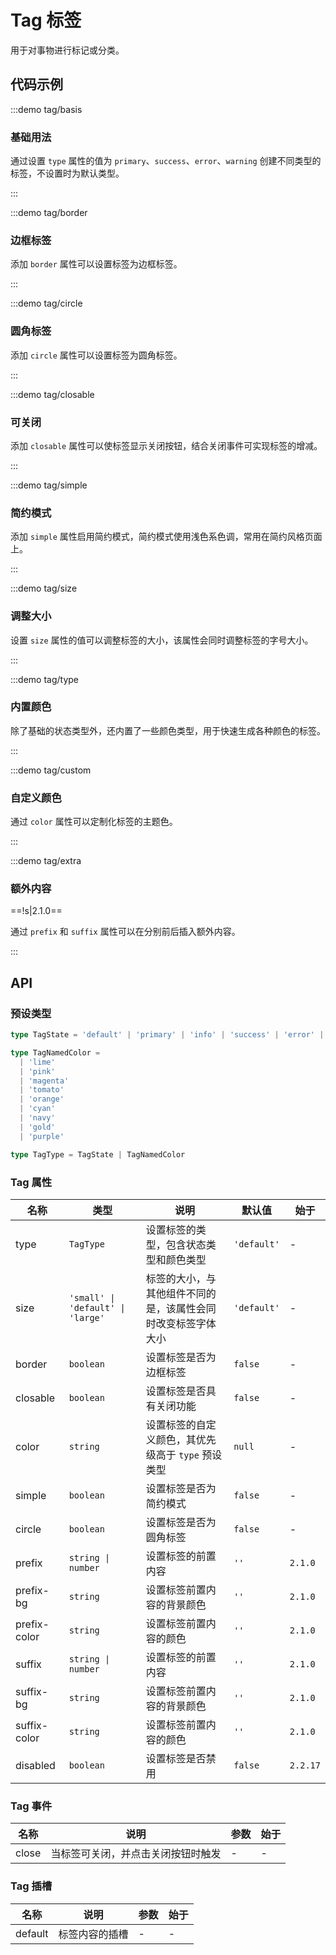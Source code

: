 # Tag 标签

用于对事物进行标记或分类。

## 代码示例

:::demo tag/basis

### 基础用法

通过设置 `type` 属性的值为 `primary`、`success`、`error`、`warning` 创建不同类型的标签，不设置时为默认类型。

:::

:::demo tag/border

### 边框标签

添加 `border` 属性可以设置标签为边框标签。

:::

:::demo tag/circle

### 圆角标签

添加 `circle` 属性可以设置标签为圆角标签。

:::

:::demo tag/closable

### 可关闭

添加 `closable` 属性可以使标签显示关闭按钮，结合关闭事件可实现标签的增减。

:::

:::demo tag/simple

### 简约模式

添加 `simple` 属性启用简约模式，简约模式使用浅色系色调，常用在简约风格页面上。

:::

:::demo tag/size

### 调整大小

设置 `size` 属性的值可以调整标签的大小，该属性会同时调整标签的字号大小。

:::

:::demo tag/type

### 内置颜色

除了基础的状态类型外，还内置了一些颜色类型，用于快速生成各种颜色的标签。

:::

:::demo tag/custom

### 自定义颜色

通过 `color` 属性可以定制化标签的主题色。

:::

:::demo tag/extra

### 额外内容

==!s|2.1.0==

通过 `prefix` 和 `suffix` 属性可以在分别前后插入额外内容。

:::

## API

### 预设类型

```ts
type TagState = 'default' | 'primary' | 'info' | 'success' | 'error' | 'warning'

type TagNamedColor =
  | 'lime'
  | 'pink'
  | 'magenta'
  | 'tomato'
  | 'orange'
  | 'cyan'
  | 'navy'
  | 'gold'
  | 'purple'

type TagType = TagState | TagNamedColor
```

### Tag 属性

| 名称         | 类型                              | 说明                                                         | 默认值      | 始于     |
| ------------ | --------------------------------- | ------------------------------------------------------------ | ----------- | -------- |
| type         | `TagType`                         | 设置标签的类型，包含状态类型和颜色类型                       | `'default'` | -        |
| size         | `'small' \| 'default' \| 'large'` | 标签的大小，与其他组件不同的是，该属性会同时改变标签字体大小 | `'default'` | -        |
| border       | `boolean`                         | 设置标签是否为边框标签                                       | `false`     | -        |
| closable     | `boolean`                         | 设置标签是否具有关闭功能                                     | `false`     | -        |
| color        | `string`                          | 设置标签的自定义颜色，其优先级高于 `type` 预设类型           | `null`      | -        |
| simple       | `boolean`                         | 设置标签是否为简约模式                                       | `false`     | -        |
| circle       | `boolean`                         | 设置标签是否为圆角标签                                       | `false`     | -        |
| prefix       | `string \| number`                | 设置标签的前置内容                                           | `''`        | `2.1.0`  |
| prefix-bg    | `string`                          | 设置标签前置内容的背景颜色                                   | `''`        | `2.1.0`  |
| prefix-color | `string`                          | 设置标签前置内容的颜色                                       | `''`        | `2.1.0`  |
| suffix       | `string \| number`                | 设置标签的前置内容                                           | `''`        | `2.1.0`  |
| suffix-bg    | `string`                          | 设置标签前置内容的背景颜色                                   | `''`        | `2.1.0`  |
| suffix-color | `string`                          | 设置标签前置内容的颜色                                       | `''`        | `2.1.0`  |
| disabled     | `boolean`                         | 设置标签是否禁用                                             | `false`     | `2.2.17` |

### Tag 事件

| 名称  | 说明                               | 参数 | 始于 |
| ----- | ---------------------------------- | ---- | ---- |
| close | 当标签可关闭，并点击关闭按钮时触发 | -    | -    |

### Tag 插槽

| 名称    | 说明           | 参数 | 始于 |
| ------- | -------------- | ---- | ---- |
| default | 标签内容的插槽 | -    | -    |
